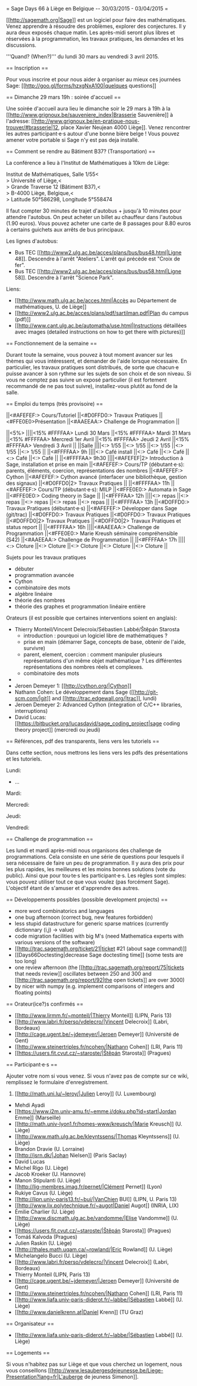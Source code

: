 = Sage Days 66 à Liège en Belgique -- 30/03/2015 - 03/04/2015 =

[[http://sagemath.org|Sage]] est un logiciel pour faire des mathématiques.
Venez apprendre à résoudre des problèmes, explorer des conjectures.
Il y aura deux exposés chaque matin. Les après-midi seront plus libres et réservées à la programmation, les travaux pratiques, les demandes et les discussions.

'''Quand? (When?)''' du lundi 30 mars au vendredi 3 avril 2015.

== Inscription ==

Pour vous inscrire et pour nous aider à organiser au mieux ces journées Sage: [[http://goo.gl/forms/hzxgNxA100|quelques questions]]

== Dimanche 29 mars 19h : soirée d'accueil ==

Une soirée d'accueil aura lieu le dimanche soir le 29 mars à 19h à la [[http://www.grignoux.be/sauveniere_index|Brasserie Sauvenière]] à l'adresse: [[http://www.grignoux.be/en-pratique-nous-trouver/#brasserie|12, place Xavier Neujean 4000 Liège]]. Venez rencontrer les autres participant·e·s autour d'une bonne bière belge ! Vous pouvez amener votre portable si Sage n'y est pas deja installé.

== Comment se rendre au Bâtiment B37? (Transportation) ==

La conférence a lieu à l'Institut de Mathématiques à 10km de Liège:

Institut de Mathématiques, Salle 1/55<<BR>>
Université of Liège,<<BR>>
Grande Traverse 12 (Bâtiment B37),<<BR>>
B-4000 Liège, Belgique,<<BR>>
Latitude 50°586298, Longitude 5°558474

Il faut compter 30 minutes de trajet d'autobus + jusqu'à 10 minutes pour attendre l'autobus. On peut acheter un billet au chauffeur dans l'autobus (1.90 euros). Vous pouvez acheter une carte de 8 passages pour 8.80 euros à certains guichets aux arrêts de bus principaux.

Les lignes d'autobus:

 * Bus TEC [[http://www2.ulg.ac.be/acces/plans/bus/bus48.html|Ligne 48]]. Descendre à l'arrêt "Ateliers". L'arrêt qui précède est "Croix de fer".
 * Bus TEC [[http://www2.ulg.ac.be/acces/plans/bus/bus58.html|Ligne 58]]. Descendre à l'arrêt "Science Park".

Liens:

 * [[http://www.math.ulg.ac.be/acces.html|Accès au Département de mathématiques, U. de Liège]]
 * [[http://www2.ulg.ac.be/acces/plans/pdf/sartilman.pdf|Plan du campus (pdf)]]
 * [[http://www.cant.ulg.ac.be/automatha/use.html|Instructions détaillées avec images (detailed instructions on how to get there with pictures)]]

== Fonctionnement de la semaine ==

Durant toute la semaine, vous pouvez à tout moment avancer sur les thèmes qui vous intéressent, et demander de l'aide lorsque nécessaire. En particulier, les travaux pratiques sont distribués, de sorte que chacun·e puisse avancer à son rythme sur les sujets de son choix et de son niveau. Si vous ne comptez pas suivre un exposé particulier (il est fortement recommandé de ne pas tout suivre), installez-vous plutôt au fond de la salle.


== Emploi du temps (très provisoire) ==

||<#AFEFEF:> Cours/Tutoriel ||<#D0FFD0:> Travaux Pratiques ||<#FFE0E0>Présentation ||<#AAEEAA:> Challenge de Programmation ||

||<5%>   ||||<15% #FFFFAA> Lundi 30 Mars ||<15%  #FFFFAA> Mardi 31 Mars ||<15%  #FFFFAA> Mercredi 1er Avril ||<15%  #FFFFAA> Jeudi 2 Avril ||<15%  #FFFFAA> Vendredi 3 Avril ||
||Salle ||||<:> 1/55  ||<:> 1/55 ||<:> 1/55 ||<:> 1/55 ||<:> 1/55 ||
||<#FFFFAA> 9h ||||<:> Café install  ||<:> Café ||<:> Café ||<:> Café ||<:> Café ||
||<#FFFFAA> 9h30  ||||<#AFEFEF|2> Introduction à Sage, installation et prise en main ||<#AFEFEF:> Cours/TP (débutant·e·s): parents, éléments, coercion, représentations des nombres ||<#AFEFEF:> Cython ||<#AFEFEF:> Cython avancé (interfacer une bibliothèque, gestion des signaux) ||<#D0FFD0|2> Travaux Pratiques ||
||<#FFFFAA> 11h                                                                     ||<#AFEFEF:> Cours/TP (débutant·e·s): MILP   ||<#FFE0E0:> Automata in Sage ||<#FFE0E0:> Coding theory in Sage ||
||<#FFFFAA> 12h   ||||<:> repas              ||<:> repas              ||<:> repas             ||<:> repas ||<:> repas ||
||<#FFFFAA> 13h   ||<#D0FFD0:> Travaux Pratiques (débutant·e·s) ||<#AFEFEF:> Développer dans Sage (git/trac) ||<#D0FFD0:> Travaux Pratiques ||<#D0FFD0:> Travaux Pratiques  ||<#D0FFD0|2> Travaux Pratiques  ||<#D0FFD0|2> Travaux Pratiques et status report ||
||<#FFFFAA> 16h   ||||<#AAEEAA:> Challenge de Programmation  ||<#FFE0E0:> Marie Kreush séminaire compréhensible (S42) ||<#AAEEAA:> Challenge de Programmation  ||
||<#FFFFAA> 17h   ||||<:> Cloture ||<:> Cloture ||<:> Cloture ||<:> Cloture ||<:> Cloture     ||

Sujets pour les travaux pratiques

 * débuter
 * programmation avancée
 * Cython
 * combinatoire des mots
 * algèbre linéaire
 * théorie des nombres
 * théorie des graphes et programmation linéaire entière

Orateurs (il est possible que certaines interventions soient en anglais):

 * Thierry Monteil/Vincent Delecroix/Sébastien Labbé/Štěpán Starosta
    * introduction : pourquoi un logiciel libre de mathématiques ?
    * prise en main (démarrer Sage, concepts de base, obtenir de l'aide, survivre)
    * parent, element, coercion : comment manipuler plusieurs représentations d'un même objet mathématique ? Les différentes représentations des nombres réels et complexes.
    * combinatoire des mots
 *
 * Jeroen Demeyer 1: [[http://cython.org/|Cython]]
 * Nathann Cohen: Le développement dans Sage ([[http://git-scm.com/|git]] and [[http://trac.edgewall.org/|trac]], lundi)
 * Jeroen Demeyer 2: Advanced Cython (integration of C/C++ libraries, interruptions)
 * David Lucas: [[https://bitbucket.org/lucasdavid/sage_coding_project|sage coding theory project]] (mercredi ou jeudi)

== Références, pdf des transparents, liens vers les tutoriels ==

Dans cette section, nous mettrons les liens vers les pdfs des présentations et les tutoriels.

Lundi:

 - ...

Mardi:

Mercredi:

Jeudi:

Vendredi:

== Challenge de programmation ==

Les lundi et mardi après-midi nous organisons des challenge de programmations. Cela consiste en une série de questions pour lesquels il sera nécessaire de faire un peu de programmation. Il y aura des prix pour les plus rapides, les meilleures et les moins bonnes solutions (vote du public). Ainsi que pour tou·te·s les participant·e·s. Les règles sont simples: vous pouvez utiliser tout ce que vous voulez (pas forcément Sage). L'objectif étant de s'amuser et d'apprendre des autres.

== Développements possibles (possible development projects) ==

 * more word combinatorics and languages
 * one bug afternoon (correct bug, new features forbidden)
 * less stupid datastructure for generic sparse matrices (currently dictionnary (i,j) -> value)
 * code migration facilities with big M's (need Mathematica experts with various versions of the software)
 * [[http://trac.sagemath.org/ticket/21|ticket #21 (about sage command)]]
 * [[Days66Doctesting|decrease Sage doctesting time]] (some tests are too long)
 * one review afternoon (the [[http://trac.sagemath.org/report/75|tickets that needs review]] oscillates between 250 and 300 and [[http://trac.sagemath.org/report/92|the open tickets]] are over 3000)
 * by nicer with numpy (e.g. implement comparisons of integers and floating points)

== Orateur(ice?)s confirmés ==

 * [[http://www.lirmm.fr/~monteil/|Thierry Monteil]] (LIPN, Paris 13)
 * [[http://www.labri.fr/perso/vdelecro/|Vincent Delecroix]] (Labri, Bordeaux)
 * [[http://cage.ugent.be/~jdemeyer/|Jeroen Demeyer]] (Université de Gent)
 * [[http://www.steinertriples.fr/ncohen/|Nathann Cohen]] (LRI, Paris 11)
 * [[https://users.fit.cvut.cz/~staroste/|Štěpán Starosta]] (Pragues)

== Participant·e·s ==

Ajouter votre nom si vous venez. Si vous n'avez pas de compte sur ce wiki, remplissez le formulaire d'enregistrement.


 1. [[http://math.uni.lu/~leroy/|Julien Leroy]] (U. Luxembourg)
 * Mehdi Ayadi
 * [[https://www.i2m.univ-amu.fr/~emme.j/doku.php?id=start|Jordan Emme]] (Marseille)
 * [[http://math.univ-lyon1.fr/homes-www/kreusch/|Marie Kreusch]] (U. Liège)
 * [[http://www.math.ulg.ac.be/kleyntssens/|Thomas Kleyntssens]] (U. Liège)
 * Brandon Dravie (U. Lorraine)
 * [[http://jsrn.dk/|Johan Nielsen]] (Paris Saclay)
 * David Lucas
 * Michel Rigo (U. Liège)
 * Jacob Kroeker (U. Hannovre)
 * Manon Stipulanti (U. Liège)
 * [[http://lig-membres.imag.fr/pernet/|Clément Pernet]] (Lyon)
 * Rukiye Cavus (U. Liège)
 * [[http://lipn.univ-paris13.fr/~bui/|VanChien BUI]] (LIPN, U. Paris 13)
 * [[http://www.lix.polytechnique.fr/~augot|Daniel Augot]] (INRIA, LIX)
 * Émilie Charlier (U. Liège)
 * [[http://www.discmath.ulg.ac.be/vandomme/|Elise Vandomme]] (U. Liège)
 * [[https://users.fit.cvut.cz/~staroste/|Štěpán Starosta]] (Pragues)
 * Tomáš Kalvoda (Pragues)
 * Julien Raskin (U. Liège)
 * [[http://thales.math.uqam.ca/~rowland/|Eric Rowland]] (U. Liège)
 * Michelangelo Bucci (U. Liège)
 * [[http://www.labri.fr/perso/vdelecro/|Vincent Delecroix]] (Labri, Bordeaux)
 * Thierry Monteil (LIPN, Paris 13)
 * [[http://cage.ugent.be/~jdemeyer/|Jeroen Demeyer]] (Université de Gent)
 * [[http://www.steinertriples.fr/ncohen/|Nathann Cohen]] (LRI, Paris 11)
 * [[http://www.liafa.univ-paris-diderot.fr/~labbe/|Sébastien Labbé]] (U. Liège)
 * [[http://www.danielkrenn.at|Daniel Krenn]] (TU Graz)

== Organisateur ==

 * [[http://www.liafa.univ-paris-diderot.fr/~labbe/|Sébastien Labbé]] (U. Liège)

== Logements ==

Si vous n'habitez pas sur Liège et que vous cherchez un logement, nous vous conseillons [[http://www.lesaubergesdejeunesse.be/Liege-Presentation?lang=fr|L'auberge de jeuness Simenon]].
